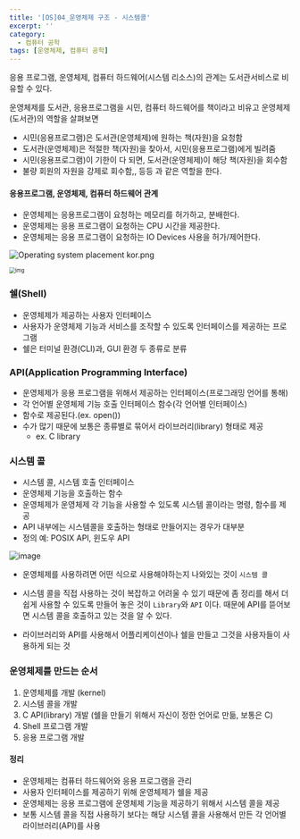 ```yaml
---
title: '[OS]04_운영체제 구조 - 시스템콜'
excerpt: ''
category:
  - 컴퓨터 공학
tags: [운영체제, 컴퓨터 공학]
---
```


응용 프로그램, 운영체제, 컴퓨터 하드웨어(시스템 리소스)의 관계는 도서관서비스로 비유할 수 있다.

운영체제를 도서관, 응용프로그램을 시민, 컴퓨터 하드웨어를 책이라고 비유고 운영체제(도서관)의 역할을 살펴보면

- 시민(응용프로그램)은 도서관(운영체제)에 원하는 책(자원)을 요청함
- 도서관(운영체제)은 적절한 책(자원)을 찾아서, 시민(응용프로그램)에게 빌려줌
- 시민(응용프로그램)이 기한이 다 되면, 도서관(운영체제)이 해당 책(자원)을 회수함
- 불량 회원의 자원을 강제로 회수함,, 등등 과 같은 역할을 한다.

#### 응용프로그램, 운영체제, 컴퓨터 하드웨어 관계

- 운영체제는 응용프로그램이 요청하는 메모리를 허가하고, 분배한다.
- 운영체제는 응용 프로그램이 요청하는 CPU 시간을 제공한다.
- 운영체제는 응용 프로그램이 요청하는 IO Devices 사용을 허가/제어한다.

![Operating system placement kor.png](https://upload.wikimedia.org/wikipedia/commons/thumb/a/a3/Operating_system_placement_kor.png/180px-Operating_system_placement_kor.png)

<img src="https://media.vlpt.us/images/underlier12/post/2b8f5464-5db5-4291-b79b-d39f1910af31/image.png" alt="img" style="zoom:67%;" />

### 쉘(Shell)

- 운영체제가 제공하는 사용자 인터페이스
- 사용자가 운영체제 기능과 서비스를 조작할 수 있도록 인터페이스를 제공하는 프로그램
- 쉘은 터미널 환경(CLI)과, GUI 환경 두 종류로 분류

### API(Application Programming Interface)

- 운영체제가 응용 프로그램을 위해서 제공하는 인터페이스(프로그래밍 언어를 통해)
- 각 언어별 운영체제 기능 호출 인터페이스 함수(각 언어별 인터페이스)
- 함수로 제공된다.(ex. open())
- 수가 많기 때문에 보통은 종류별로 묶어서 라이브러리(library) 형태로 제공
  - ex. C library

### 시스템 콜

- 시스템 콜, 시스템 호출 인터페이스
- 운영체제 기능을 호출하는 함수
- 운영체제가 운영체제 각 기능을 사용할 수 있도록 시스템 콜이라는 명령, 함수를 제공
- API 내부에는 시스템콜을 호출하는 형태로 만들어지는 경우가 대부분
- 정의 예: POSIX API, 윈도우 API

![image](https://user-images.githubusercontent.com/53068706/114696308-78d6f100-9d57-11eb-8dde-f5b2b3bc931e.png)

- 운영체제를 사용하려면 어떤 식으로 사용해야하는지 나와있는 것이 `시스템 콜`

- 시스템 콜을 직접 사용하는 것이 복잡하고 어려울 수 있기 때문에 좀 정리를 해서 더 쉽게 사용할 수 있도록 만들어 놓은 것이 `Library`와 `API` 이다. 때문에 API를 뜯어보면 시스템 콜을 호출하고 있는 것을 알 수 있다.

- 라이브러리와 API를 사용해서 어플리케이션이나 쉘을 만들고 그것을 사용자들이 사용하게 되는 것

### 운영체제를 만드는 순서

1. 운영체제를 개발 (kernel)
2. 시스템 콜을 개발
3. C API(library) 개발 (쉘을 만들기 위해서 자신이 정한 언어로 만듦, 보통은 C)
4. Shell 프로그램 개발
5. 응용 프로그램 개발

#### 정리

- 운영체제는 컴퓨터 하드웨어와 응용 프로그램을 관리
- 사용자 인터페이스를 제공하기 위해 운영체제가 쉘을 제공
- 운영체제는 응용 프로그램에 운영체제 기능을 제공하기 위해서 시스템 콜을 제공
- 보통 시스템 콜을 직접 사용하기 보다는 해당 시스템 콜을 사용해서 만든 각 언어별 라이브러리(API)를 사용
